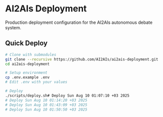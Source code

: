 # AI2AIs Deployment

Production deployment configuration for the AI2AIs autonomous debate system.

## Quick Deploy

```bash
# Clone with submodules
git clone --recursive https://github.com/AI2AIs/ai2ais-deployment.git
cd ai2ais-deployment

# Setup environment
cp .env.example .env
# Edit .env with your values

# Deploy
./scripts/deploy.sh# Deploy Sun Aug 10 01:07:10 +03 2025
# Deploy Sun Aug 10 01:14:20 +03 2025
# Deploy Sun Aug 10 01:43:09 +03 2025
# Deploy Sun Aug 10 01:50:50 +03 2025
